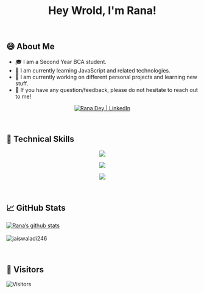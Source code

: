 <h1 align="center">Hey Wrold, I'm Rana!</h1>

<br>

## 😄 About Me
- 🎓 I am a Second Year BCA student.
- 🌱 I am currently learning JavaScript and related technologies.
- 🔭 I am currently working on different personal projects and learning new stuff.
- 💬 If you have any question/feedback, please do not hesitate to reach out to me!

<p align="center">
  <a href="https://www.linkedin.com/in/rana-dey/"><img src="https://img.shields.io/badge/LinkedIn-0077B5?style=for-the-badge&logo=linkedin&logoColor=white" alt="Rana Dey | LinkedIn"/></a>
</p>

<br>

## 💼 Technical Skills

<p align="center">
    <img src="https://skillicons.dev/icons?i=cpp,java" />
</p>

<p align="center">
    <img src="https://skillicons.dev/icons?i=html,css,js,bootstrap" />
</p>

<p align="center">
  <a href="https://skillicons.dev">
    <img src="https://skillicons.dev/icons?i=git,github,atom,vscode,visualstudio" />
  </a>
</p>

<br>

## 📈 GitHub Stats 
[![Rana’s github stats](https://github-readme-stats.vercel.app/api?username=ranaa-24&show_icons=true&theme=dark&count_private=true)](https://github.com/ranaa-24)
<br>
<br>
<img align="center" src="https://github-readme-streak-stats.herokuapp.com/?user=ranaa-24" alt="jaiswaladi246" />

<br>

## 👀 Visitors
<!-- ![Visitors](https://profile-counter.glitch.me/importlogic/count.svg) -->
![Visitors](https://moe-counter.glitch.me/get/@importlogic?theme=rule34)

